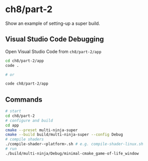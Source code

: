 # ch8/part-2

Show an example of setting-up a super build.

## Visual Studio Code Debugging

Open Visual Studio Code from `ch8/part-2/app`

```bash
cd ch8/part-2/app
code .

# or

code ch8/part-2/app
```

## Commands

```bash
# start
cd ch8/part-2
# configure and build
cd app
cmake --preset multi-ninja-super
cmake --build build/multi-ninja-super --config Debug
# compile shaders
./compile-shader-<platform>.sh # e.g. compile-shader-linux.sh
# run
./build/multi-ninja/Debug/minimal-cmake_game-of-life_window
```
